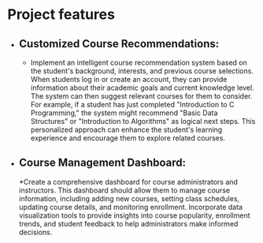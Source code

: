 # Project features
* ## Customized Course Recommendations:
  * Implement an intelligent course recommendation system based on the student's background, interests, and previous course selections. When students log in or create an account, they can provide information about their academic goals and current knowledge level. The system can then suggest relevant courses for them to consider. For example, if a student has just completed "Introduction to C Programming," the system might recommend "Basic Data Structures" or "Introduction to Algorithms" as logical next steps. This personalized approach can enhance the student's learning experience and encourage them to explore related courses.
  
* ##  Course Management Dashboard:
  *Create a comprehensive dashboard for course administrators and instructors. This dashboard should allow them to manage course information, including adding new courses, setting class schedules, updating course details, and monitoring enrollment. Incorporate data visualization tools to provide insights into course popularity, enrollment trends, and student feedback to help administrators make informed decisions.
